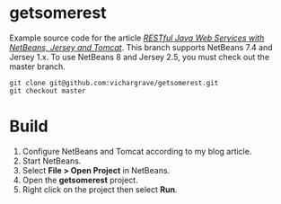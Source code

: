 # getsomerest

Example source code for the article [_RESTful Java Web Services with NetBeans, Jersey and Tomcat_](http://vichargrave.com/restful-web-service-development-with-netbeans-and-tomcat-tutorial/).
This branch supports NetBeans 7.4 and Jersey 1.x. To use NetBeans 8 and Jersey 2.5, you must check
out the master branch.

```
git clone git@github.com:vichargrave/getsomerest.git
git checkout master
```

# Build

1. Configure NetBeans and Tomcat according to my blog article.
2. Start NetBeans.
3. Select __File > Open Project__ in NetBeans.
4. Open the __getsomerest__ project.
4. Right click on the project then select __Run__.
